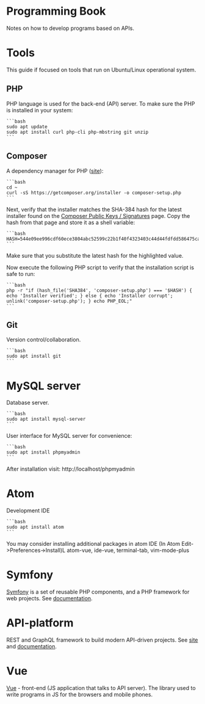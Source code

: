 # Programming Book

Notes on how to develop programs based on APIs.

# Tools

This guide if focused on tools that run on Ubuntu/Linux operational system.

## PHP

PHP language is used for the back-end (API) server. To make sure the PHP is installed in your system:

    ```bash
    sudo apt update
    sudo apt install curl php-cli php-mbstring git unzip
    ```

## Composer

A dependency manager for PHP ([site](https://getcomposer.org)):

    ```bash
    cd ~
    curl -sS https://getcomposer.org/installer -o composer-setup.php
    ```

Next, verify that the installer matches the SHA-384 hash for the latest installer found on the [Composer Public Keys / Signatures](https://composer.github.io/pubkeys.html) page. Copy the hash from that page and store it as a shell variable:

    ```bash
    HASH=544e09ee996cdf60ece3804abc52599c22b1f40f4323403c44d44fdfdd586475ca9813a858088ffbc1f233e9b180f061
    ```
Make sure that you substitute the latest hash for the highlighted value.

Now execute the following PHP script to verify that the installation script is safe to run:

    ```bash
    php -r "if (hash_file('SHA384', 'composer-setup.php') === '$HASH') { echo 'Installer verified'; } else { echo 'Installer corrupt'; unlink('composer-setup.php'); } echo PHP_EOL;"
    ```

## Git

Version control/collaboration.

    ```bash
    sudo apt install git
    ```

# MySQL server

Database server.

    ```bash
    sudo apt install mysql-server
    ```

User interface for MySQL server for convenience:

    ```bash
    sudo apt install phpmyadmin
    ```
After installation visit: http://localhost/phpmyadmin

# Atom

Development IDE

    ```bash
    sudo apt install atom
    ```

You may consider installing additional packages in atom IDE (In Atom Edit->Preferences->Install)L atom-vue, ide-vue, terminal-tab, vim-mode-plus

# Symfony

[Symfony](https://symfony.com/) is a set of reusable PHP components, and a PHP framework for web projects. See [documentation](https://symfony.com/doc/current/index.html).

# API-platform

REST and GraphQL framework to build modern API-driven projects. See [site](https://api-platform.com/) and [documentation](https://api-platform.com/docs).

# Vue

[Vue](https://vuejs.org/) - front-end (JS application that talks to API server). The library used to write programs in JS for the browsers and mobile phones.
